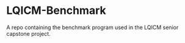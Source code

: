 # LQICM-Benchmark
A repo containing the benchmark program used in the LQICM senior capstone project.
